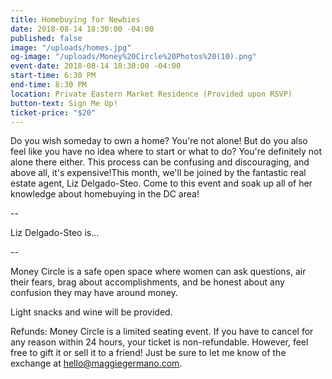 ```yaml
---
title: Homebuying for Newbies
date: 2018-08-14 18:30:00 -04:00
published: false
image: "/uploads/homes.jpg"
og-image: "/uploads/Money%20Circle%20Photos%20(10).png"
event-date: 2018-08-14 18:30:00 -04:00
start-time: 6:30 PM
end-time: 8:30 PM
location: Private Eastern Market Residence (Provided upon RSVP)
button-text: Sign Me Up!
ticket-price: "$20"
---
```


Do you wish someday to own a home? You're not alone! But do you also feel like you have no idea where to start or what to do? You're definitely not alone there either. This process can be confusing and discouraging, and above all, it's expensive!This month, we'll be joined by the fantastic real estate agent, Liz Delgado-Steo. Come to this event and soak up all of her knowledge about homebuying in the DC area!

--

Liz Delgado-Steo is...

--

Money Circle is a safe open space where women can ask questions, air their fears, brag about accomplishments, and be honest about any confusion they may have around money.

Light snacks and wine will be provided.

Refunds: Money Circle is a limited seating event. If you have to cancel for any reason within 24 hours, your ticket is non-refundable. However, feel free to gift it or sell it to a friend! Just be sure to let me know of the exchange at [hello@maggiegermano.com](mailto:hello@maggiegermano.com).